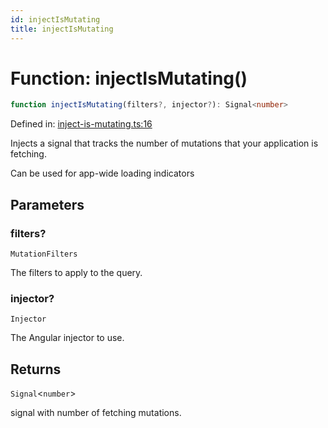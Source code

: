 ```yaml
---
id: injectIsMutating
title: injectIsMutating
---
```


<!-- DO NOT EDIT: this page is autogenerated from the type comments -->

# Function: injectIsMutating()

```ts
function injectIsMutating(filters?, injector?): Signal<number>
```

Defined in: [inject-is-mutating.ts:16](https://github.com/TanStack/query/blob/main/packages/angular-query-experimental/src/inject-is-mutating.ts#L16)

Injects a signal that tracks the number of mutations that your application is fetching.

Can be used for app-wide loading indicators

## Parameters

### filters?

`MutationFilters`

The filters to apply to the query.

### injector?

`Injector`

The Angular injector to use.

## Returns

`Signal`\<`number`\>

signal with number of fetching mutations.
